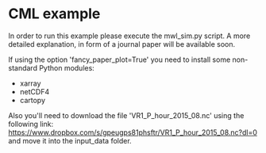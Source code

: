 # CML example
In order to run this example please execute the mwl_sim.py script. A more detailed explanation, in form of a 
journal paper will be available soon.

If using the option 'fancy_paper_plot=True' you need to install some non-standard Python modules:
- xarray
- netCDF4
- cartopy

Also you'll need to download the file 'VR1_P_hour_2015_08.nc' using the following link:
https://www.dropbox.com/s/gpeugps81phsftr/VR1_P_hour_2015_08.nc?dl=0
and move it into the input_data folder.
